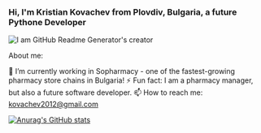 ### Hi, I'm Kristian Kovachev from Plovdiv, Bulgaria, a future Pythone Developer
![I am GitHub Readme Generator's creator](https://boyman.eu/images/Python_developer.jpg)

About me:

🔭 I’m currently working in Sopharmacy - one of the fastest-growing pharmacy store chains in Bulgaria!
⚡ Fun fact: I am a pharmacy manager, but also a future software developer.
📫 How to reach me: kovachev2012@gmail.com


[![Anurag's GitHub stats](https://github-readme-stats.vercel.app/api?username=KrisKov76)](https://github.com/anuraghazra/github-readme-stats)
